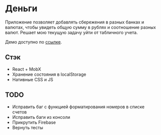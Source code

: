 # Деньги
Приложение позволяет добавлять сбережения в разных банках и валютах, чтобы увидеть общую сумму в рублях и соотношение разных валют.
Решает мою текущую задачу уйти от табличного учета.

Демо доступно по [ссылке](https://glevanov.github.io/dengi/).

## Стэк
* React + MobX
* Хранение состояния в localStorage
* Нативные CSS и JS

## TODO
* Исправить баг с функцией форматирования номеров в списке счетов
* Исправить баги из консоли
* Прикрутить Firebase
* Вернуть тесты
